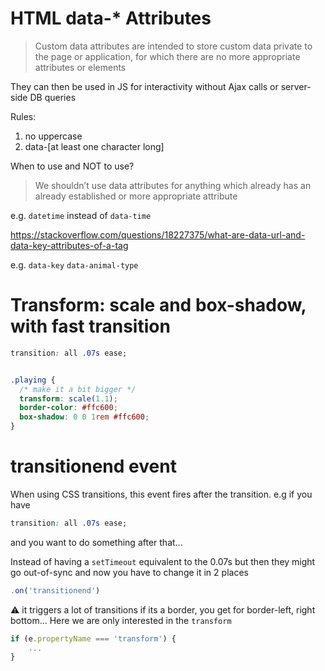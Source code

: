 # HTML data-* Attributes

> Custom data attributes are intended to store custom data private to the page or application, for which there are no more appropriate attributes or elements

They can then be used in JS for interactivity without 
Ajax calls or server-side DB queries

Rules:
1. no uppercase
2. data-[at least one character long]

When to use and NOT to use?

> We shouldn’t use data attributes for anything which already has an already established or more appropriate attribute

e.g. `datetime` instead of `data-time`

https://stackoverflow.com/questions/18227375/what-are-data-url-and-data-key-attributes-of-a-tag

e.g. `data-key` `data-animal-type`


# Transform: scale and box-shadow, with fast transition

```css
transition: all .07s ease;


.playing {
  /* make it a bit bigger */
  transform: scale(1.1);
  border-color: #ffc600;
  box-shadow: 0 0 1rem #ffc600;
}
```


# transitionend event

When using CSS transitions, this event fires after the transition.
e.g if you have
```css
transition: all .07s ease;
```
and you want to do something after that...

Instead of having a `setTimeout` equivalent to the 0.07s
but then they might go out-of-sync and now you have to change it in 2 places

```js
.on('transitionend')
```

⚠ it triggers a lot of transitions
if its a border, you get for border-left, right bottom...
Here we are only interested in the `transform`

```js
if (e.propertyName === 'transform') {
	...
}
```